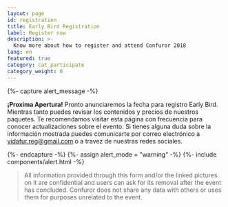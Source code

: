 ```yaml
---
layout: page
id: registration
title: Early Bird Registration
label: Register now
description: >-
  Know more about how to register and attend Confuror 2018
lang: en
featured: true
category: cat_participate
category_weight: 0
---
```


{%- capture alert_message -%}
  <p><b>¡Proxima Apertura!</b> Pronto anunciaremos la fecha para registro Early Bird. Mientras tanto puedes revisar los contenidos y precios de nuestros paquetes. Te recomendamos visitar esta página con frecuencia para conocer actualizaciones sobre el evento. Si tienes alguna duda sobre la información mostrada puedes comunicarte por correo electrónico a <a href="mailto:vidafur.reg@gmail.com">vidafur.reg@gmail.com</a> o a travez de nuestras redes sociales.</p>
{%- endcapture -%}
{%- assign alert_mode = "warning" -%}
{%- include components/alert.html -%}

<!-- {%- include components/registration.html -%} -->

> All information provided through this form and/or the linked pictures on it are confidential and users can ask for its removal after the event has concluded. Confuror does not share any data with others or uses them for purposes unrelated to the event.